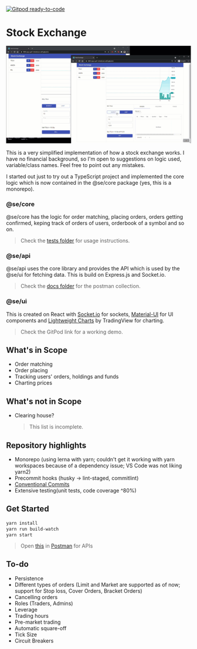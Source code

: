 [![Gitpod ready-to-code](https://img.shields.io/badge/Gitpod-ready--to--code-blue?logo=gitpod)](https://gitpod.io/#https://github.com/jovinjijo/se)

# Stock Exchange

![Demo](./assets/se_buy_sell.gif)

This is a very simplified implementation of how a stock exchange works. I have no financial background, so I'm open to suggestions on logic used, variable/class names. Feel free to point out any mistakes.

I started out just to try out a TypeScript project and implemented the core logic which is now contained in the @se/core package (yes, this is a monorepo).

### @se/core

@se/core has the logic for order matching, placing orders, orders getting confirmed, keping track of orders of users, orderbook of a symbol and so on.

> Check the [tests folder](packages/core/tests/Orders.test.ts) for usage instructions.

### @se/api

@se/api uses the core library and provides the API which is used by the @se/ui for fetching data. This is build on Express.js and Socket.io.

> Check the [docs folder](packages/api/docs/se_api.postman_collection.json) for the postman collection.

### @se/ui

This is created on React with [Socket.io](https://socket.io/) for sockets, [Material-UI](https://material-ui.com/) for UI components and [Lightweight Charts](https://www.tradingview.com/lightweight-charts/) by TradingView for charting.

> Check the GitPod link for a working demo.

## What's in Scope

- Order matching
- Order placing
- Tracking users' orders, holdings and funds
- Charting prices

## What's not in Scope

- Clearing house?
  > This list is incomplete.

## Repository highlights

- Monorepo (using lerna with yarn; couldn't get it working with yarn workspaces because of a dependency issue; VS Code was not liking yarn2)
- Precommit hooks (husky -> lint-staged, commitlint)
- [Conventional Commits](https://www.conventionalcommits.org/)
- Extensive testing(unit tests, code coverage ^80%)

## Get Started

```
yarn install
yarn run build-watch
yarn start
```

> Open [this](packages/api/docs/se_api.postman_collection.json) in [Postman](https://www.postman.com/) for APIs

## To-do

- Persistence
- Different types of orders (Limit and Market are supported as of now; support for Stop loss, Cover Orders, Bracket Orders)
- Cancelling orders
- Roles (Traders, Admins)
- Leverage
- Trading hours
- Pre-market trading
- Automatic square-off
- Tick Size
- Circuit Breakers
